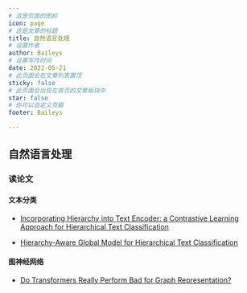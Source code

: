 ```yaml
---
# 这是页面的图标
icon: page
# 这是文章的标题
title: 自然语言处理
# 设置作者
author: Baileys
# 设置写作时间
date: 2022-05-21
# 此页面会在文章列表置顶
sticky: false
# 此页面会出现在首页的文章板块中
star: false
# 你可以自定义页脚
footer: Baileys

---
```


## 自然语言处理


### 读论文
#### 文本分类
- [Incorporating Hierarchy into Text Encoder: a Contrastive Learning Approach for Hierarchical Text Classification](ReadingPapers/IncorporatingHierarchyIntoTextEncoder.html)

- [Hierarchy-Aware Global Model for Hierarchical Text Classification](ReadingPapers/Hierarchy-AwareGlobalModelForHierarchicalTextClassification.html)

#### 图神经网络
- [Do Transformers Really Perform Bad for Graph Representation?](ReadingPapers/DoTransformersReallyPerformBadforGraphRepresentation.html)





